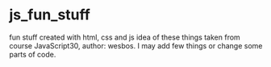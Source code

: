 # js_fun_stuff
fun stuff created with html, css and js
idea of these things taken from course JavaScript30, author: wesbos.
I may add few things or change some parts of code.
